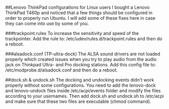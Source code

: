##Lenovo ThinkPad configurations for Linux users
I bought a Lenovo ThinkPad T460p and noticed that a few things should be configured in order to properly run Ubuntu. I will add some of these fixes here in case they can come into use by some of you.

###trackpoint.rules
To increase the sensitivity and speed of the trackpointer. Add the rule to: /etc/udev/rules.d/trackpoint.rules and then do a reboot.

###alsadock.conf (TP-ultra-dock)
The ALSA sound drivers are not loaded properly which created issues when you try to play audio from the audio jack on Thinkpad Ultra- and Pro docking stations. Add this config file to: /etc/modprobe.d/alsadock.conf and then do a reboot.

##dock.sh & undock.sh
The docking and undocking events didn't work properly without some configurations. You need to add the lenovo-dock and lenovo-undock files inside /etc/acpi/events folder and modify the files according to your usernames. Then add dock.sh and undock.sh to /etc/acpi and make sure that these two files are executable (chmod command).
